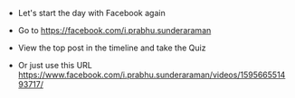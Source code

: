 * Let's start the day with Facebook again

* Go to https://facebook.com/i.prabhu.sunderaraman
* View the top post in the timeline and take the Quiz

* Or just use this URL https://www.facebook.com/i.prabhu.sunderaraman/videos/159566551493717/